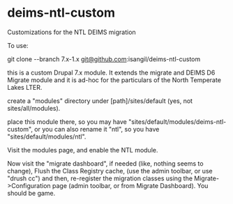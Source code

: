 deims-ntl-custom
================

Customizations for the NTL DEIMS migration

To use:

git clone --branch 7.x-1.x git@github.com:isangil/deims-ntl-custom

this is a custom Drupal 7.x module.  It extends the migrate and DEIMS D6 Migrate module
and it is ad-hoc for the particulars of the North Temperate Lakes LTER.

create a "modules" directory under  [path]/sites/default  (yes, not sites/all/modules).

place this module there, so you may have "sites/default/modules/deims-ntl-custom", or you
can also rename it "ntl", so you have "sites/default/modules/ntl".

Visit the modules page, and enable the NTL module.

Now visit the "migrate dashboard", if needed (like, nothing seems to change), Flush the
Class Registry cache, (use the admin toolbar, or use "drush cc") and then, re-register
the migration classes using the Migrate->Configuration page (admin toolbar, or from Migrate
Dashboard).  You should be game.
